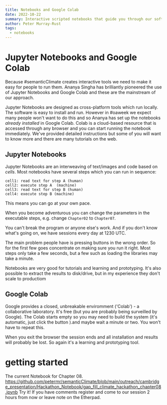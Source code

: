 ```yaml
---
title: Notebooks and Google Colab
date: 2022-10-22
summary: Interactive scripted notebooks that guide you through our software
author: Peter Murray-Rust
tags:
  - notebooks
---
```


# Jupyter Notebooks and Google Colab

Because #semanticClimate creates interactive tools we need to make it easy for 
people to run them. Ananya Singha has brilliantly pioneered the use of Jupyter Notebooks 
and Google Colab and these are the mainstream of our approach.

Jupyter Notebooks are designed as cross-platform tools which run locally. The software 
is easy to install and run. However in #oaweek we expect many people won't want to
do this and so Ananya has set up the notebooks *already installed* in Google Colab.
Colab is a cloud-based resource that is accessed through any browser and you
can start running the notebook immediately. We've provided detailed instructions
but some of you will want to know more and there are many tutorials on the web.
 
## Jupyter Notebooks

Jupyter Notebooks are an interweaving of text/images and code based on *cells*. Most notebooks
have several steps which you can run in sequence:
```
cell1: read text for step A (human)
cell2: execute step A  (machine)
cell3: read text for step B (human)
cell4: execute step B (machine)
```
This means you can go at your own pace. 

When you become adventurous you can change the parameters in the executable steps, 
e.g. change `Chapter02` to `Chapter07`.

You can't break the program or anyone else's work. And if you don't know what's
going on, we have sessions every day at 1230 UTC.

The main problem people have is pressing buttons in the wrong order. So for the first few goes
concentrate on making sure you run it right. Most steps only take a few seconds, but a few such
as loading the libraries may take a minute.

Notebooks are very good for tutorials and learning and prototyping. It's also possible
to extract the results to disk/drive, but in my experience they don't
scale to productiom

## Google Colab
Google provides a closed, unbreakable enviromment ('Colab') - a collaborative laboratory.
It's free (but you are probably being surveilled by Google). The Colab starts empty so you may need
to build the system (it's automatic, just click the button ).and maybe wait a minute or two. You 
won't have to repeat this.

When you exit the browser the session ends and all installation and results 
will probably be lost. So again it's a learning and prototyping tool.

# getting started

The current Notebook for Chapter 08.
https://github.com/petermr/semanticClimate/blob/main/outreach/cambridge_presentation/Hackathon_Notebook/gap_fill_climate_hackathon_chapter08.ipynb
Try it!
If you have comments register and come to our session 2 hours from now or 
leave note on the Etherpad.

